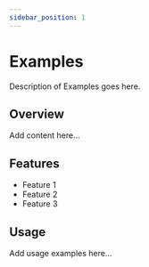 ```yaml
---
sidebar_position: 1
---
```


# Examples

Description of Examples goes here.

## Overview

Add content here...

## Features

- Feature 1
- Feature 2
- Feature 3

## Usage

Add usage examples here...

